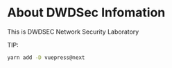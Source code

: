 # About DWDSec Infomation

This is DWDSEC Network Security Laboratory

TIP:

```bash
yarn add -D vuepress@next
```